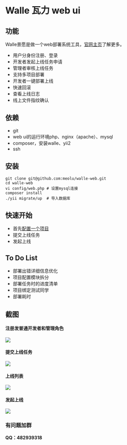 Walle 瓦力 web ui
==========================

功能
---

Walle景愿是做一个web部署系统工具，[官网主页](http://www.huamanshu.com/walle.html)了解更多。

* 用户分身份注册、登录
* 开发者发起上线任务申请
* 管理者审核上线任务
* 支持多项目部署
* 开发者一键部署上线
* 快速回滚
* 查看上线日志
* 线上文件指纹确认

依赖
---

* git
* web ui的运行环境php、nginx（apache）、mysql
* composer，安装walle、yii2
* ssh

安装
----
```
git clone git@github.com:meolu/walle-web.git
cd walle-web
vi config/web.php # 设置mysql连接
composer install
./yii migrate/up  # 导入数据库
```

快速开始
-------
* 首先[配置一个项目](https://github.com/meolu/walle-web/blob/master/yml-config.md)
* 提交上线任务
* 发起上线


To Do List
----------

* 部署出错详细信息优化
* 项目配置模块拆分
* 部署任务时的进度清单
* 项目绑定测试同学
* 部署耗时

截图
---
#### 注册发普通开发者和管理角色
![](https://raw.github.com/meolu/walle-web/master/screenshots/login.png)

#### 提交上线任务
![](https://raw.github.com/meolu/walle-web/master/screenshots/walle.gif)

#### 上线列表
![](https://raw.github.com/meolu/walle-web/master/screenshots/task-list.png)

#### 发起上线
![](https://raw.github.com/meolu/walle-web/master/screenshots/deploy.png)


### 有问题加群
**QQ：482939318**
